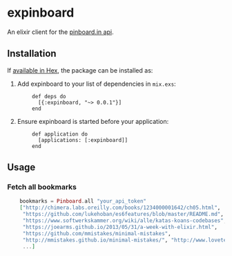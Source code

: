 # expinboard

An elixir client for the [pinboard.in api](https://pinboard.in/api/).


## Installation

If [available in Hex](https://hex.pm/docs/publish), the package can be installed as:

  1. Add expinboard to your list of dependencies in `mix.exs`:

```
        def deps do
          [{:expinboard, "~> 0.0.1"}]
        end
```

  2. Ensure expinboard is started before your application:
```
        def application do
          [applications: [:expinboard]]
        end
```
## Usage

### Fetch all bookmarks

```elixir
    bookmarks = Pinboard.all "your_api_token"
    ["http://chimera.labs.oreilly.com/books/1234000001642/ch05.html",
     "https://github.com/lukehoban/es6features/blob/master/README.md",
     "https://www.softwerkskammer.org/wiki/alle/katas-koans-codebases",
     "https://joearms.github.io/2013/05/31/a-week-with-elixir.html",
     "https://github.com/mmistakes/minimal-mistakes",
     "http://mmistakes.github.io/minimal-mistakes/", "http://www.lovetextures.com/",
     ...]
```
